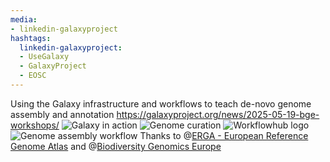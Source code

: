 ```yaml
---
media:
- linkedin-galaxyproject
hashtags:
  linkedin-galaxyproject:
  - UseGalaxy
  - GalaxyProject
  - EOSC
---
```

Using the Galaxy infrastructure and workflows to teach de-novo genome assembly and annotation
https://galaxyproject.org/news/2025-05-19-bge-workshops/
![Galaxy in action](https://galaxyproject.org/assets/static/Piotr_Gadawski-297.41e76af.1f54759b3e836a44925667e5aa38818e.jpg)
![Genome curation](https://galaxyproject.org/assets/static/IMG_9568.41e76af.62362e9e55b8ed23ba832595500e6d5d.jpeg)
![Workflowhub logo](https://galaxyproject.org/assets/static/workflowhub.3dd133e.95e151db9973d869fc834af955b8aa5d.png)
![Genome assembly workflow](https://galaxyproject.org/assets/static/workflow_example.775f9c8.571ef6c57a6ca9d1c19d2557d6985393.png)
Thanks to @[ERGA - European Reference Genome Atlas](urn:li:organization:93660619) and @[Biodiversity Genomics Europe](urn:li:organization:88643014)